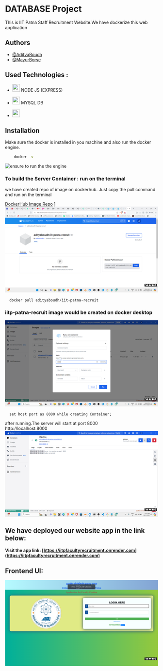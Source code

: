 
# DATABASE Project 
This is IIT Patna Staff Recruitment Website.We have dockerize this web application






## Authors

- [@AdityaBoudh](https://github.com/officialadityaaa)
- [@MayurBorse](https://github.com/mayurborse4422)
## Used Technologies :
 
- <img src="https://static-00.iconduck.com/assets.00/node-js-icon-1817x2048-g8tzf91e.png" width="25" height="25"/>   NODE JS (EXPRESS)

- <img src="https://cdn.worldvectorlogo.com/logos/mysql-4.svg" width="25" height="25"/>    MYSQL DB
 
- <img src="https://cdn.worldvectorlogo.com/logos/docker-4.svg" width="25" height="25"/> 




## Installation

 Make sure the docker is installed in you machine and also run the docker engine.

```bash
    docker -v
```
    

![ensure to run the the engine](https://github.com/ahmedG3far44/cloud-final-project-dockerize-web-application/assets/96004565/9387fcdb-6851-4859-8b5c-231db5febbf9")



### To build the Server Container : run on the terminal 
  

we have created repo of image on dockerhub.
Just copy the pull command and run on the terminal

[DockerHub Image Repo](https://hub.docker.com/r/adityaboudh/iit-patna-recruit)
]
![App Screenshot](https://github.com/officialadityaaa/resources/blob/main/Screenshot%20(470).png?raw=true)

```
  docker pull adityaboudh/iit-patna-recruit
  ```
### iitp-patna-recruit image would be created on docker desktop
![App Screenshot](https://github.com/officialadityaaa/resources/blob/main/Screenshot%20(467).png?raw=true)
```
  set host port as 8000 while creating Container;
  ```



  
after running.The server will start at port 8000   
http://localhost:8000
![App Screenshot](https://github.com/officialadityaaa/resources/blob/main/Screenshot%20(469).png?raw=true)

## We have deployed our website app in the link below:
####  Visit the app link: [https://iitpfacultyrecruitment.onrender.com](https://iitpfacultyrecruitment.onrender.com)
## Frontend UI:




![App Screenshot](https://raw.githubusercontent.com/officialadityaaa/resources/main/Screenshot%20(465).png)
